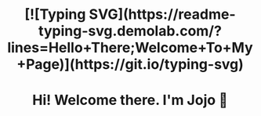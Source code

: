 <h1 align="center">[![Typing SVG](https://readme-typing-svg.demolab.com/?lines=Hello+There;Welcome+To+My+Page)](https://git.io/typing-svg)</h1>
<h1 align="center">Hi! Welcome there. I'm Jojo 👋</h1> 


<!--
**Jonathanjordan21/jonathanjordan21** is a ✨ _special_ ✨ repository because its `README.md` (this file) appears on your GitHub profile.

Here are some ideas to get you started:

- 🔭 I’m currently working on ...
- 🌱 I’m currently learning ...
- 👯 I’m looking to collaborate on ...
- 🤔 I’m looking for help with ...
- 💬 Ask me about ...
- 📫 How to reach me: ...
- 😄 Pronouns: ...
- ⚡ Fun fact: ...
-->
